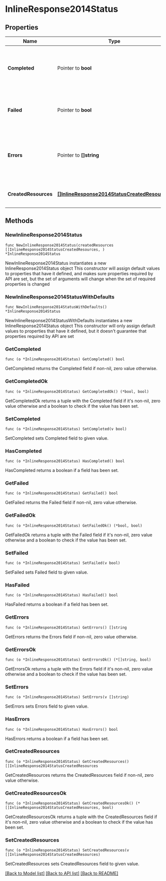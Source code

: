 # InlineResponse2014Status

## Properties

Name | Type | Description | Notes
------------ | ------------- | ------------- | -------------
**Completed** | Pointer to **bool** | Flag describing whether all actions in the action batch have completed | [optional] 
**Failed** | Pointer to **bool** | Flag describing whether any actions in the action batch failed | [optional] 
**Errors** | Pointer to **[]string** | List of errors encountered when running actions in the action batch | [optional] 
**CreatedResources** | [**[]InlineResponse2014StatusCreatedResources**](InlineResponse2014StatusCreatedResources.md) | Resources created as a result of this action batch | 

## Methods

### NewInlineResponse2014Status

`func NewInlineResponse2014Status(createdResources []InlineResponse2014StatusCreatedResources, ) *InlineResponse2014Status`

NewInlineResponse2014Status instantiates a new InlineResponse2014Status object
This constructor will assign default values to properties that have it defined,
and makes sure properties required by API are set, but the set of arguments
will change when the set of required properties is changed

### NewInlineResponse2014StatusWithDefaults

`func NewInlineResponse2014StatusWithDefaults() *InlineResponse2014Status`

NewInlineResponse2014StatusWithDefaults instantiates a new InlineResponse2014Status object
This constructor will only assign default values to properties that have it defined,
but it doesn't guarantee that properties required by API are set

### GetCompleted

`func (o *InlineResponse2014Status) GetCompleted() bool`

GetCompleted returns the Completed field if non-nil, zero value otherwise.

### GetCompletedOk

`func (o *InlineResponse2014Status) GetCompletedOk() (*bool, bool)`

GetCompletedOk returns a tuple with the Completed field if it's non-nil, zero value otherwise
and a boolean to check if the value has been set.

### SetCompleted

`func (o *InlineResponse2014Status) SetCompleted(v bool)`

SetCompleted sets Completed field to given value.

### HasCompleted

`func (o *InlineResponse2014Status) HasCompleted() bool`

HasCompleted returns a boolean if a field has been set.

### GetFailed

`func (o *InlineResponse2014Status) GetFailed() bool`

GetFailed returns the Failed field if non-nil, zero value otherwise.

### GetFailedOk

`func (o *InlineResponse2014Status) GetFailedOk() (*bool, bool)`

GetFailedOk returns a tuple with the Failed field if it's non-nil, zero value otherwise
and a boolean to check if the value has been set.

### SetFailed

`func (o *InlineResponse2014Status) SetFailed(v bool)`

SetFailed sets Failed field to given value.

### HasFailed

`func (o *InlineResponse2014Status) HasFailed() bool`

HasFailed returns a boolean if a field has been set.

### GetErrors

`func (o *InlineResponse2014Status) GetErrors() []string`

GetErrors returns the Errors field if non-nil, zero value otherwise.

### GetErrorsOk

`func (o *InlineResponse2014Status) GetErrorsOk() (*[]string, bool)`

GetErrorsOk returns a tuple with the Errors field if it's non-nil, zero value otherwise
and a boolean to check if the value has been set.

### SetErrors

`func (o *InlineResponse2014Status) SetErrors(v []string)`

SetErrors sets Errors field to given value.

### HasErrors

`func (o *InlineResponse2014Status) HasErrors() bool`

HasErrors returns a boolean if a field has been set.

### GetCreatedResources

`func (o *InlineResponse2014Status) GetCreatedResources() []InlineResponse2014StatusCreatedResources`

GetCreatedResources returns the CreatedResources field if non-nil, zero value otherwise.

### GetCreatedResourcesOk

`func (o *InlineResponse2014Status) GetCreatedResourcesOk() (*[]InlineResponse2014StatusCreatedResources, bool)`

GetCreatedResourcesOk returns a tuple with the CreatedResources field if it's non-nil, zero value otherwise
and a boolean to check if the value has been set.

### SetCreatedResources

`func (o *InlineResponse2014Status) SetCreatedResources(v []InlineResponse2014StatusCreatedResources)`

SetCreatedResources sets CreatedResources field to given value.



[[Back to Model list]](../README.md#documentation-for-models) [[Back to API list]](../README.md#documentation-for-api-endpoints) [[Back to README]](../README.md)



